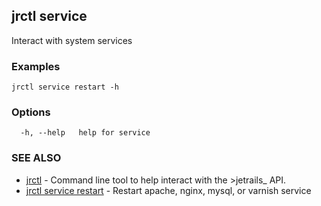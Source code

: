 ## jrctl service

Interact with system services

### Examples

```
jrctl service restart -h
```

### Options

```
  -h, --help   help for service
```

### SEE ALSO

* [jrctl](jrctl.md)	 - Command line tool to help interact with the >jetrails_ API.
* [jrctl service restart](jrctl_service_restart.md)	 - Restart apache, nginx, mysql, or varnish service

